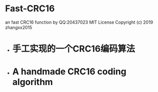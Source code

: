 # Fast-CRC16

an fast CRC16 function by QQ:20437023
MIT License Copyright (c) 2019 zhangxx2015
        
 * # 手工实现的一个CRC16编码算法
 * # A handmade CRC16 coding algorithm

